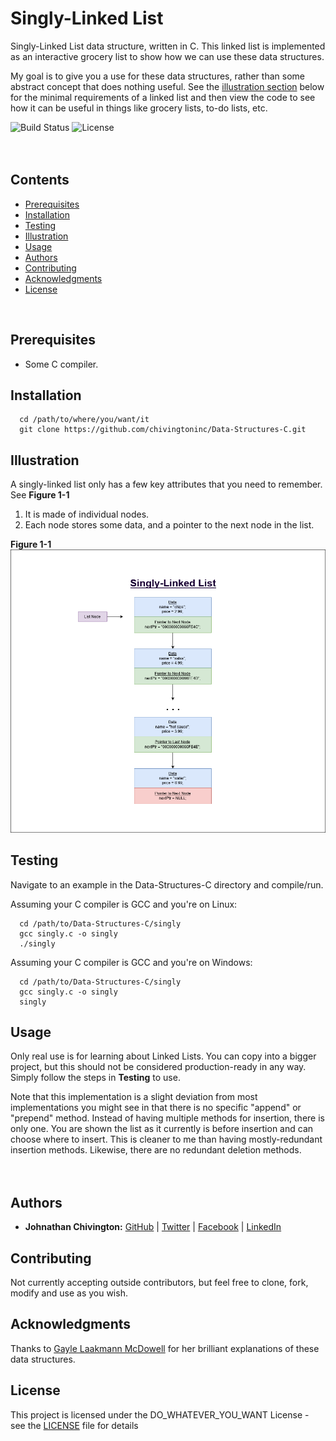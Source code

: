 # Singly-Linked List
Singly-Linked List data structure, written in C. This linked list is implemented as an interactive grocery list to show how we can use these data structures.

My goal is to give you a use for these data structures, rather than some abstract concept that does nothing useful. See the [illustration section](https://github.com/chivingtoninc/Data-Structures-C/tree/master/linked-lists/singly#illustration) below for the minimal requirements of a linked list and then view the code to see how it can be useful in things like grocery lists, to-do lists, etc.

![Build Status](https://img.shields.io/badge/build-Stable-green.svg)
![License](https://img.shields.io/badge/license-DO_WHATEVER_YOU_WANT-green.svg)
<br/><br/><br/>

## Contents
* [Prerequisites](https://github.com/chivingtoninc/Data-Structures-C/tree/master/linked-lists/singly#prerequisites)
* [Installation](https://github.com/chivingtoninc/Data-Structures-C/tree/master/linked-lists/singly#installation)
* [Testing](https://github.com/chivingtoninc/Data-Structures-C/tree/master/linked-lists/singly#testing)
* [Illustration](https://github.com/chivingtoninc/Data-Structures-C/tree/master/linked-lists/singly#illustration)
* [Usage](https://github.com/chivingtoninc/Data-Structures-C/tree/master/linked-lists/singly#usage)
* [Authors](https://github.com/chivingtoninc/Data-Structures-C/tree/master/linked-lists/singly#authors)
* [Contributing](https://github.com/chivingtoninc/Data-Structures-C/tree/master/linked-lists/singly#contributing)
* [Acknowledgments](https://github.com/chivingtoninc/Data-Structures-C/tree/master/linked-lists/singly#acknowledgments)
* [License](https://github.com/chivingtoninc/Data-Structures-C/tree/master/linked-lists/singly#license)
<br/>

## Prerequisites
  * Some C compiler.


## Installation
```
  cd /path/to/where/you/want/it
  git clone https://github.com/chivingtoninc/Data-Structures-C.git
```

## Illustration
A singly-linked list only has a few key attributes that you need to remember. See **Figure 1-1**
  1. It is made of individual nodes.
  2. Each node stores some data, and a pointer to the next node in the list.

  **Figure 1-1**
![Figure 1-1](singly.png?raw=true)

## Testing
Navigate to an example in the Data-Structures-C directory and compile/run.

Assuming your C compiler is GCC and you're on Linux:
```
  cd /path/to/Data-Structures-C/singly
  gcc singly.c -o singly
  ./singly
```

Assuming your C compiler is GCC and you're on Windows:
```
  cd /path/to/Data-Structures-C/singly
  gcc singly.c -o singly
  singly
```

## Usage
Only real use is for learning about Linked Lists. You can copy into a bigger project, but this should not be considered production-ready in any way. Simply follow the steps in **Testing** to use.

Note that this implementation is a slight deviation from most implementations you might see in that there is no specific "append" or "prepend" method. Instead of having multiple methods for insertion, there is only one. You are shown the list as it currently is before insertion and can choose where to insert. This is cleaner to me than having mostly-redundant insertion methods. Likewise, there are no redundant deletion methods.
<br/><br/><br/>


## Authors
* **Johnathan Chivington:** [GitHub](https://github.com/chivingtoninc) | [Twitter](https://twitter.com/chivingtoninc) | [Facebook](https://facebook.com/chivingtoninc) | [LinkedIn](https://www.linkedin.com/in/johnathan-chivington/)

## Contributing
Not currently accepting outside contributors, but feel free to clone, fork, modify and use as you wish.

## Acknowledgments
Thanks to [Gayle Laakmann McDowell](https://youtu.be/shs0KM3wKv8) for her brilliant explanations of these data structures.

## License
This project is licensed under the DO_WHATEVER_YOU_WANT License - see the [LICENSE](https://github.com/chivingtoninc/Data-Structures-C/blob/master/LICENSE) file for details
<br/><br/>
